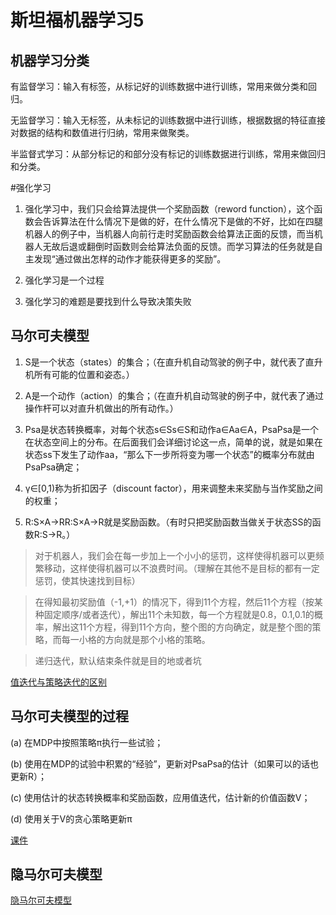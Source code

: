 # 斯坦福机器学习5



## 机器学习分类

有监督学习：输入有标签，从标记好的训练数据中进行训练，常用来做分类和回归。 

无监督学习：输入无标签，从未标记的训练数据中进行训练，根据数据的特征直接对数据的结构和数值进行归纳，常用来做聚类。 

半监督式学习：从部分标记的和部分没有标记的训练数据进行训练，常用来做回归和分类。



#强化学习

1. 强化学习中，我们只会给算法提供一个奖励函数（reword function），这个函数会告诉算法在什么情况下是做的好，在什么情况下是做的不好，比如在四腿机器人的例子中，当机器人向前行走时奖励函数会给算法正面的反馈，而当机器人无故后退或翻倒时函数则会给算法负面的反馈。而学习算法的任务就是自主发现“通过做出怎样的动作才能获得更多的奖励”。

2. 强化学习是一个过程

3. 强化学习的难题是要找到什么导致决策失败

 

##  马尔可夫模型

1. S是一个状态（states）的集合；（在直升机自动驾驶的例子中，就代表了直升机所有可能的位置和姿态。）

2. A是一个动作（action）的集合；（在直升机自动驾驶的例子中，就代表了通过操作杆可以对直升机做出的所有动作。）

3. Psa是状态转换概率，对每个状态s∈Ss∈S和动作a∈Aa∈A，PsaPsa是一个在状态空间上的分布。在后面我们会详细讨论这一点，简单的说，就是如果在状态ss下发生了动作aa，“那么下一步所将变为哪一个状态”的概率分布就由PsaPsa确定；

4. γ∈[0,1)称为折扣因子（discount factor），用来调整未来奖励与当作奖励之间的权重；

5. R:S×A→RR:S×A→R就是奖励函数。（有时只把奖励函数当做关于状态SS的函数R:S→R。）



>对于机器人，我们会在每一步加上一个小小的惩罚，这样使得机器可以更频繁移动，这样使得机器可以不浪费时间。（理解在其他不是目标的都有一定惩罚，使其快速找到目标）



>在得知最初奖励值（-1,+1）的情况下，得到11个方程，然后11个方程（按某种固定顺序/或者迭代），解出11个未知数，每一个方程就是0.8，0.1,0.1的概率，解出这11个方程，得到11个方向，整个图的方向确定，就是整个图的策略，而每一小格的方向就是那个小格的策略。

>递归迭代，默认结束条件就是目的地或者坑



[值迭代与策略迭代的区别](https://www.zhihu.com/question/41477987/answer/91389684)



## 马尔可夫模型的过程

(a) 在MDP中按照策略π执行一些试验；

(b) 使用在MDP的试验中积累的“经验”，更新对PsaPsa的估计（如果可以的话也更新R）；

(c) 使用估计的状态转换概率和奖励函数，应用值迭代，估计新的价值函数V；

(d) 使用关于V的贪心策略更新π

[课件](http://wenku.baidu.com/link?url=XW1LgXH3DdoHUnRof0st_DVof2c4o_5P80B55gaBbRw7pqt5NwIOxENh3YWHR-C8ODstXcnuJsXyUsRrXyE-itTIshiOx72WU7uCzA-RaES)





## 隐马尔可夫模型

[隐马尔可夫模型](https://www.zhihu.com/question/20962240)